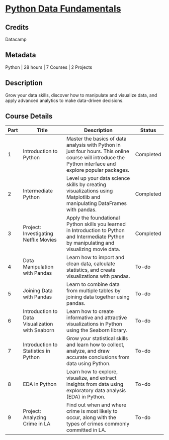 # [Python Data Fundamentals](https://app.datacamp.com/learn/skill-tracks/python-data-fundamentals)

## Credits

Datacamp

## Metadata

Python | 28 hours | 7 Courses | 2 Projects

## Description

Grow your data skills, discover how to manipulate and visualize data, and apply advanced analytics to make data-driven decisions.

## Course Details

| Part | Title | Description | Status |
|------|-------|---------------|--------|
| 1 | Introduction to Python | Master the basics of data analysis with Python in just four hours. This online course will introduce the Python interface and explore popular packages. | Completed |
| 2 | Intermediate Python | Level up your data science skills by creating visualizations using Matplotlib and manipulating DataFrames with pandas. | Completed |
| 3 | Project: Investigating Netflix Movies | Apply the foundational Python skills you learned in Introduction to Python and Intermediate Python by manipulating and visualizing movie data. | Completed |
| 4 | Data Manipulation with Pandas | Learn how to import and clean data, calculate statistics, and create visualizations with pandas. | To-do |
| 5 | Joining Data with Pandas | Learn to combine data from multiple tables by joining data together using pandas. | To-do |
| 6 | Introduction to Data Visualization with Seaborn | Learn how to create informative and attractive visualizations in Python using the Seaborn library. | To-do |
| 7 | Introduction to Statistics in Python | Grow your statistical skills and learn how to collect, analyze, and draw accurate conclusions from data using Python. | To-do |
| 8 | EDA in Python | Learn how to explore, visualize, and extract insights from data using exploratory data analysis (EDA) in Python. | To-do |
| 9 | Project: Analyzing Crime in LA | Find out when and where crime is most likely to occur, along with the types of crimes commonly committed in LA. | To-do |